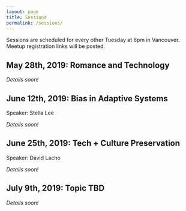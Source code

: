 ```yaml
---
layout: page
title: Sessions
permalink: /sessions/
---
```


Sessions are scheduled for every other Tuesday at 6pm in Vancouver. Meetup registration links will be posted.

## May 28th, 2019: Romance and Technology

_Details soon!_

## June 12th, 2019: Bias in Adaptive Systems

Speaker: Stella Lee

_Details soon!_

## June 25th, 2019: Tech + Culture Preservation

Speaker: David Lacho

_Details soon!_

## July 9th, 2019: Topic TBD

_Details soon!_